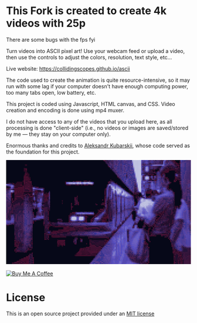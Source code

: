 # This Fork is created to create 4k videos with 25p

There are some bugs with the fps fyi

Turn videos into ASCII pixel art! Use your webcam feed or upload a video, then use the controls to adjust the colors, resolution, text style, etc...

Live website: https://collidingscopes.github.io/ascii

The code used to create the animation is quite resource-intensive, so it may run with some lag if your computer doesn't have enough computing power, too many tabs open, low battery, etc.

This project is coded using Javascript, HTML canvas, and CSS. Video creation and encoding is done using mp4 muxer.

I do not have access to any of the videos that you upload here, as all processing is done "client-side" (i.e., no videos or images are saved/stored by me — they stay on your computer only).

Enormous thanks and credits to <a href="https://medium.com/@sasha.kub95/webcam-stream-to-ascii-art-with-javascript-2a2f9a39befb" target="_blank" rel="noopener">Aleksandr Kubarskii</a>, whose code served as the foundation for this project.

<img src="/assets/metro.png">

<a href="https://www.buymeacoffee.com/stereodrift" target="_blank"><img src="https://cdn.buymeacoffee.com/buttons/default-orange.png" alt="Buy Me A Coffee" height="41" width="174"></a>

# License

This is an open source project provided under an <a href="https://opensource.org/license/MIT">MIT license</a>
